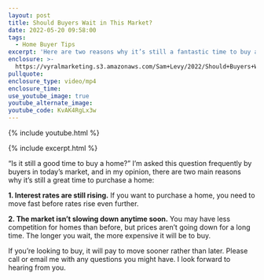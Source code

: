 ```yaml
---
layout: post
title: Should Buyers Wait in This Market?
date: 2022-05-20 09:58:00
tags:
  - Home Buyer Tips
excerpt: 'Here are two reasons why it’s still a fantastic time to buy a home. '
enclosure: >-
  https://vyralmarketing.s3.amazonaws.com/Sam+Levy/2022/Should+Buyers+Wait+in+This+Market_.mp4
pullquote:
enclosure_type: video/mp4
enclosure_time:
use_youtube_image: true
youtube_alternate_image:
youtube_code: KvAK4RgLx3w
---
```

{% include youtube.html %}

{% include excerpt.html %}

“Is it still a good time to buy a home?” I’m asked this question frequently by buyers in today’s market, and in my opinion, there are two main reasons why it’s still a great time to purchase a home:

**1\. Interest rates are still rising.** If you want to purchase a home, you need to move fast before rates rise even further.

**2\. The market isn’t slowing down anytime soon.** You may have less competition for homes than before, but prices aren’t going down for a long time. The longer you wait, the more expensive it will be to buy.&nbsp;

If you’re looking to buy, it will pay to move sooner rather than later. Please call or email me with any questions you might have. I look forward to hearing from you.
